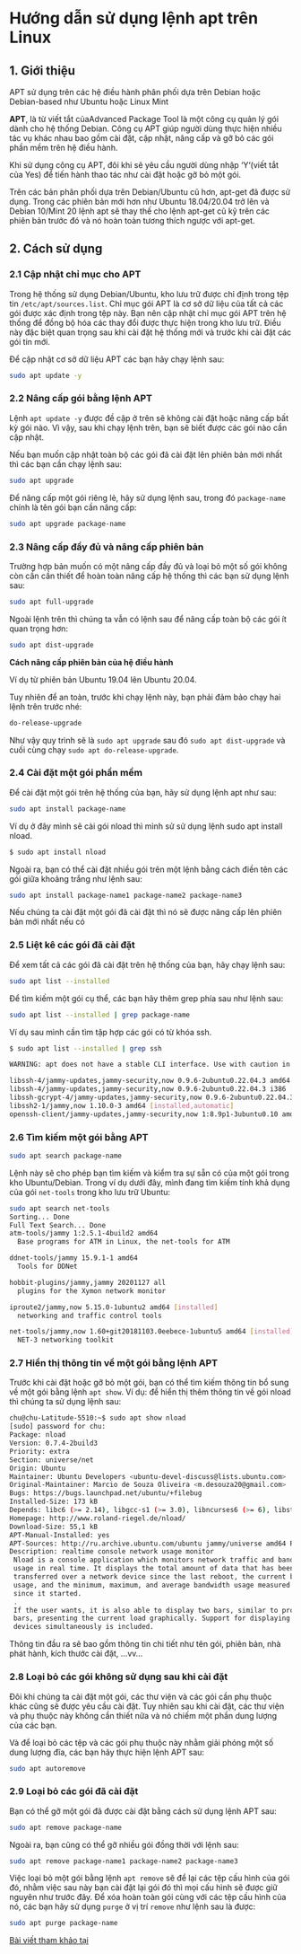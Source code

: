 # Hướng dẫn sử dụng lệnh apt trên Linux


## 1. Giới thiệu
APT sử dụng trên các hệ điều hành phân phối dựa trên Debian hoặc Debian-based như Ubuntu hoặc Linux Mint

**APT**, là từ viết tắt củaAdvanced Package Tool là một công cụ quản lý gói dành cho hệ thống Debian. Công cụ APT giúp người dùng thực hiện nhiều tác vụ khác nhau bao gồm cài đặt, cập nhật, nâng cấp và gỡ bỏ các gói phần mềm trên hệ điều hành.

Khi sử dụng công cụ APT, đôi khi sẽ yêu cầu người dùng nhập ‘Y‘(viết tắt của Yes) để tiến hành thao tác như cài đặt hoặc gỡ bỏ một gói.

Trên các bản phân phối dựa trên Debian/Ubuntu cũ hơn, apt-get đã được sử dụng. Trong các phiên bản mới hơn như Ubuntu 18.04/20.04 trở lên và Debian 10/Mint 20 lệnh apt sẽ thay thế cho lệnh apt-get cũ kỹ trên các phiên bản trước đó và nó hoàn toàn tương thích ngược với apt-get.

## 2. Cách sử dụng

### 2.1 Cập nhật chỉ mục cho APT

Trong hệ thống sử dụng Debian/Ubuntu, kho lưu trữ được chỉ định trong tệp tin `/etc/apt/sources.list`. Chỉ mục gói APT là cơ sở dữ liệu của tất cả các gói được xác định trong tệp này. Bạn nên cập nhật chỉ mục gói APT trên hệ thống để đồng bộ hóa các thay đổi được thực hiện trong kho lưu trữ. Điều này đặc biệt quan trọng sau khi cài đặt hệ thống mới và trước khi cài đặt các gói tin mới.

Để cập nhật cơ sở dữ liệu APT các bạn hãy chạy lệnh sau:

```bash
sudo apt update -y
```
### 2.2 Nâng cấp gói bằng lệnh APT

Lệnh `apt update -y` được đề cập ở trên sẽ không cài đặt hoặc nâng cấp bất kỳ gói nào. Vì vậy, sau khi chạy lệnh trên, bạn sẽ biết được các gói nào cần cập nhật.

Nếu bạn muốn cập nhật toàn bộ các gói đã cài đặt lên phiên bản mới nhất thì các bạn cần chạy lệnh sau:

```bash
sudo apt upgrade
```

Để nâng cấp một gói riêng lẻ, hãy sử dụng lệnh sau, trong đó `package-name` chính là tên gói bạn cần nâng cấp:

```bash
sudo apt upgrade package-name
```

### 2.3 Nâng cấp đầy đủ và nâng cấp phiên bản

Trường hợp bản muốn có một nâng cấp đầy đủ và loại bỏ một số gói không còn cần cần thiết để hoàn toàn nâng cấp hệ thống thì các bạn sử dụng lệnh sau:

```bash
sudo apt full-upgrade
```

Ngoài lệnh trên thì chúng ta vẫn có lệnh sau để nâng cấp toàn bộ các gói ít quan trọng hơn:

```bash
sudo apt dist-upgrade
```

**Cách nâng cấp phiên bản của hệ điều hành**

 Ví dụ từ phiên bản Ubuntu 19.04 lên Ubuntu 20.04.

 Tuy nhiên để an toàn, trước khi chạy lệnh này, bạn phải đảm bảo chạy hai lệnh trên trước nhé:

 ```bash
do-release-upgrade
```

Như vậy quy trình sẽ là `sudo apt upgrade` sau đó `sudo apt dist-upgrade` và cuối cùng chạy `sudo apt do-release-upgrade`.


### 2.4 Cài đặt một gói phần mềm

Để cài đặt một gói trên hệ thống của bạn, hãy sử dụng lệnh apt như sau:

```bash
sudo apt install package-name
```

Ví dụ ở đây mình sẽ cài gói nload thì mình sử sử dụng lệnh sudo apt install nload.

```bash
$ sudo apt install nload
```

Ngoài ra, bạn có thể cài đặt nhiều gói trên một lệnh bằng cách điền tên các gói giữa khoảng trắng như lệnh sau:

```bash
sudo apt install package-name1 package-name2 package-name3
```
Nếu chúng ta cài đặt một gói đã cài đặt thì nó sẽ được nâng cấp lên phiên bản mới nhất nếu có

### 2.5 Liệt kê các gói đã cài đặt

Để xem tất cả các gói đã cài đặt trên hệ thống của bạn, hãy chạy lệnh sau:

```bash
sudo apt list --installed
```

Để tìm kiếm một gói cụ thể, các bạn hãy thêm grep phía sau như lệnh sau:

```bash
sudo apt list --installed | grep package-name
```

Ví dụ sau mình cần tìm tập hợp các gói có từ khóa ssh.

```bash
$ sudo apt list --installed | grep ssh

WARNING: apt does not have a stable CLI interface. Use with caution in scripts.

libssh-4/jammy-updates,jammy-security,now 0.9.6-2ubuntu0.22.04.3 amd64 [installed,automatic]
libssh-4/jammy-updates,jammy-security,now 0.9.6-2ubuntu0.22.04.3 i386 [installed,automatic]
libssh-gcrypt-4/jammy-updates,jammy-security,now 0.9.6-2ubuntu0.22.04.3 amd64 [installed,automatic]
libssh2-1/jammy,now 1.10.0-3 amd64 [installed,automatic]
openssh-client/jammy-updates,jammy-security,now 1:8.9p1-3ubuntu0.10 amd64 [installed,automatic]
```

### 2.6 Tìm kiếm một gói bằng APT

```bash
sudo apt search package-name
```

Lệnh này sẽ cho phép bạn tìm kiếm và kiểm tra sự sẵn có của một gói trong kho Ubuntu/Debian. Trong ví dụ dưới đây, mình đang tìm kiếm tính khả dụng của gói `net-tools` trong kho lưu trữ Ubuntu:

```bash
sudo apt search net-tools
Sorting... Done
Full Text Search... Done
atm-tools/jammy 1:2.5.1-4build2 amd64
  Base programs for ATM in Linux, the net-tools for ATM

ddnet-tools/jammy 15.9.1-1 amd64
  Tools for DDNet

hobbit-plugins/jammy,jammy 20201127 all
  plugins for the Xymon network monitor

iproute2/jammy,now 5.15.0-1ubuntu2 amd64 [installed]
  networking and traffic control tools

net-tools/jammy,now 1.60+git20181103.0eebece-1ubuntu5 amd64 [installed]
  NET-3 networking toolkit
```

### 2.7 Hiển thị thông tin về một gói bằng lệnh APT

Trước khi cài đặt hoặc gỡ bỏ một gói, bạn có thể tìm kiếm thông tin bổ sung về một gói bằng lệnh `apt show`. Ví dụ: để hiển thị thêm thông tin về gói nload thì chúng ta sử dụng lệnh sau:

```bash
chu@chu-Latitude-5510:~$ sudo apt show nload
[sudo] password for chu: 
Package: nload
Version: 0.7.4-2build3
Priority: extra
Section: universe/net
Origin: Ubuntu
Maintainer: Ubuntu Developers <ubuntu-devel-discuss@lists.ubuntu.com>
Original-Maintainer: Marcio de Souza Oliveira <m.desouza20@gmail.com>
Bugs: https://bugs.launchpad.net/ubuntu/+filebug
Installed-Size: 173 kB
Depends: libc6 (>= 2.14), libgcc-s1 (>= 3.0), libncurses6 (>= 6), libstdc++6 (>= 5.2), libtinfo6 (>= 6)
Homepage: http://www.roland-riegel.de/nload/
Download-Size: 55,1 kB
APT-Manual-Installed: yes
APT-Sources: http://ru.archive.ubuntu.com/ubuntu jammy/universe amd64 Packages
Description: realtime console network usage monitor
 Nload is a console application which monitors network traffic and bandwidth
 usage in real time. It displays the total amount of data that has been
 transferred over a network device since the last reboot, the current bandwidth
 usage, and the minimum, maximum, and average bandwidth usage measured
 since it started.
 .
 If the user wants, it is also able to display two bars, similar to progress
 bars, presenting the current load graphically. Support for displaying several
 devices simultaneously is included.
```

Thông tin đầu ra sẽ bao gồm thông tin chi tiết như tên gói, phiên bản, nhà phát hành, kích thước cài đặt, …vv…

### 2.8 Loại bỏ các gói không sử dụng sau khi cài đặt

Đôi khi chúng ta cài đặt một gói, các thư viện và các gói cần phụ thuộc khác cũng sẽ được yêu cầu cài đặt. Tuy nhiên sau khi cài đặt, các thư viện và phụ thuộc này không cần thiết nữa và nó chiếm một phần dung lượng của các bạn.

Và để loại bỏ các tệp và các gói phụ thuộc này nhằm giải phóng một số dung lượng đĩa, các bạn hãy thực hiện lệnh APT sau:

```bash
sudo apt autoremove
```

### 2.9 Loại bỏ các gói đã cài đặt

Bạn có thể gỡ một gói đã được cài đặt bằng cách sử dụng lệnh APT sau:

```bash
sudo apt remove package-name
```

Ngoài ra, bạn cũng có thể gỡ nhiều gói đồng thời với lệnh sau:

```bash
sudo apt remove package-name1 package-name2 package-name3
```

Việc loại bỏ một gói bằng lệnh ```apt remove``` sẽ để lại các tệp cấu hình của gói đó, nhằm việc sau này bạn cài đặt lại gói đó thì mọi cấu hình sẽ được giữ nguyên như trước đây. Để xóa hoàn toàn gói cùng với các tệp cấu hình của nó, các bạn hãy sử dụng ```purge``` ở vị trí ```remove``` như lệnh sau là được:

```bash
sudo apt purge package-name
```





[Bài viết tham khảo tại](https://azdigi.com/blog/linux-server/linux-can-ban/lenh-apt-tren-linux-ubuntu-debian/)
